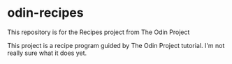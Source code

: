 # odin-recipes
This repository is for the Recipes project from The Odin Project

This project is a recipe program guided by The Odin Project tutorial. I'm not really sure what it does yet.
